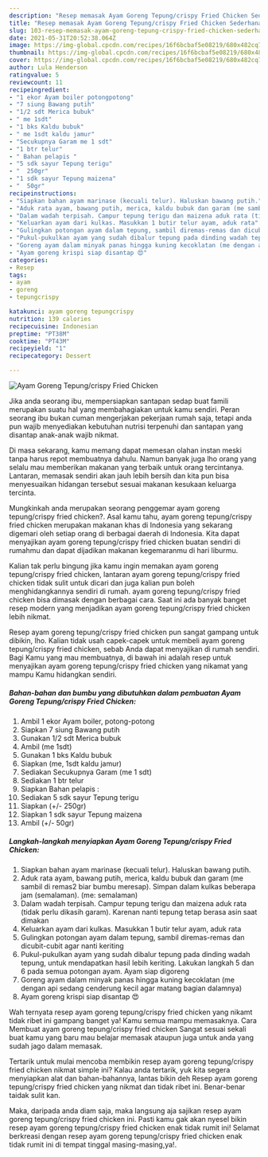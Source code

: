 ```yaml
---
description: "Resep memasak Ayam Goreng Tepung/crispy Fried Chicken Sederhana dan Mudah Dibuat"
title: "Resep memasak Ayam Goreng Tepung/crispy Fried Chicken Sederhana dan Mudah Dibuat"
slug: 103-resep-memasak-ayam-goreng-tepung-crispy-fried-chicken-sederhana-dan-mudah-dibuat
date: 2021-05-31T20:52:38.064Z
image: https://img-global.cpcdn.com/recipes/16f6bcbaf5e08219/680x482cq70/ayam-goreng-tepungcrispy-fried-chicken-foto-resep-utama.jpg
thumbnail: https://img-global.cpcdn.com/recipes/16f6bcbaf5e08219/680x482cq70/ayam-goreng-tepungcrispy-fried-chicken-foto-resep-utama.jpg
cover: https://img-global.cpcdn.com/recipes/16f6bcbaf5e08219/680x482cq70/ayam-goreng-tepungcrispy-fried-chicken-foto-resep-utama.jpg
author: Lula Henderson
ratingvalue: 5
reviewcount: 11
recipeingredient:
- "1 ekor Ayam boiler potongpotong"
- "7 siung Bawang putih"
- "1/2 sdt Merica bubuk"
- " me 1sdt"
- "1 bks Kaldu bubuk"
- " me 1sdt kaldu jamur"
- "Secukupnya Garam me 1 sdt"
- "1 btr telur"
- " Bahan pelapis "
- "5 sdk sayur Tepung terigu"
- "  250gr"
- "1 sdk sayur Tepung maizena"
- "  50gr"
recipeinstructions:
- "Siapkan bahan ayam marinase (kecuali telur). Haluskan bawang putih."
- "Aduk rata ayam, bawang putih, merica, kaldu bubuk dan garam (me sambil di remas2 biar bumbu meresap). Simpan dalam kulkas beberapa jam (semalaman). (me: semalaman)"
- "Dalam wadah terpisah. Campur tepung terigu dan maizena aduk rata (tidak perlu dikasih garam). Karenan nanti tepung tetap berasa asin saat dimakan"
- "Keluarkan ayam dari kulkas. Masukkan 1 butir telur ayam, aduk rata"
- "Gulingkan potongan ayam dalam tepung, sambil diremas-remas dan dicubit-cubit agar nanti keriting"
- "Pukul-pukulkan ayam yang sudah dibalur tepung pada dinding wadah tepung, untuk mendapatkan hasil lebih keriting. Lakukan langkah 5 dan 6 pada semua potongan ayam. Ayam siap digoreng"
- "Goreng ayam dalam minyak panas hingga kuning kecoklatan (me dengan api sedang cenderung kecil agar matang bagian dalamnya)"
- "Ayam goreng krispi siap disantap 😍"
categories:
- Resep
tags:
- ayam
- goreng
- tepungcrispy

katakunci: ayam goreng tepungcrispy 
nutrition: 139 calories
recipecuisine: Indonesian
preptime: "PT38M"
cooktime: "PT43M"
recipeyield: "1"
recipecategory: Dessert

---
```



![Ayam Goreng Tepung/crispy Fried Chicken](https://img-global.cpcdn.com/recipes/16f6bcbaf5e08219/680x482cq70/ayam-goreng-tepungcrispy-fried-chicken-foto-resep-utama.jpg)

Jika anda seorang ibu, mempersiapkan santapan sedap buat famili merupakan suatu hal yang membahagiakan untuk kamu sendiri. Peran seorang ibu bukan cuman mengerjakan pekerjaan rumah saja, tetapi anda pun wajib menyediakan kebutuhan nutrisi terpenuhi dan santapan yang disantap anak-anak wajib nikmat.

Di masa  sekarang, kamu memang dapat memesan olahan instan meski tanpa harus repot membuatnya dahulu. Namun banyak juga lho orang yang selalu mau memberikan makanan yang terbaik untuk orang tercintanya. Lantaran, memasak sendiri akan jauh lebih bersih dan kita pun bisa menyesuaikan hidangan tersebut sesuai makanan kesukaan keluarga tercinta. 



Mungkinkah anda merupakan seorang penggemar ayam goreng tepung/crispy fried chicken?. Asal kamu tahu, ayam goreng tepung/crispy fried chicken merupakan makanan khas di Indonesia yang sekarang digemari oleh setiap orang di berbagai daerah di Indonesia. Kita dapat menyajikan ayam goreng tepung/crispy fried chicken buatan sendiri di rumahmu dan dapat dijadikan makanan kegemaranmu di hari liburmu.

Kalian tak perlu bingung jika kamu ingin memakan ayam goreng tepung/crispy fried chicken, lantaran ayam goreng tepung/crispy fried chicken tidak sulit untuk dicari dan juga kalian pun boleh menghidangkannya sendiri di rumah. ayam goreng tepung/crispy fried chicken bisa dimasak dengan berbagai cara. Saat ini ada banyak banget resep modern yang menjadikan ayam goreng tepung/crispy fried chicken lebih nikmat.

Resep ayam goreng tepung/crispy fried chicken pun sangat gampang untuk dibikin, lho. Kalian tidak usah capek-capek untuk membeli ayam goreng tepung/crispy fried chicken, sebab Anda dapat menyajikan di rumah sendiri. Bagi Kamu yang mau membuatnya, di bawah ini adalah resep untuk menyajikan ayam goreng tepung/crispy fried chicken yang nikamat yang mampu Kamu hidangkan sendiri.

<!--inarticleads1-->

##### Bahan-bahan dan bumbu yang dibutuhkan dalam pembuatan Ayam Goreng Tepung/crispy Fried Chicken:

1. Ambil 1 ekor Ayam boiler, potong-potong
1. Siapkan 7 siung Bawang putih
1. Gunakan 1/2 sdt Merica bubuk
1. Ambil  (me 1sdt)
1. Gunakan 1 bks Kaldu bubuk
1. Siapkan  (me, 1sdt kaldu jamur)
1. Sediakan Secukupnya Garam (me 1 sdt)
1. Sediakan 1 btr telur
1. Siapkan  Bahan pelapis :
1. Sediakan 5 sdk sayur Tepung terigu
1. Siapkan  (+/- 250gr)
1. Siapkan 1 sdk sayur Tepung maizena
1. Ambil  (+/- 50gr)




<!--inarticleads2-->

##### Langkah-langkah menyiapkan Ayam Goreng Tepung/crispy Fried Chicken:

1. Siapkan bahan ayam marinase (kecuali telur). Haluskan bawang putih.
1. Aduk rata ayam, bawang putih, merica, kaldu bubuk dan garam (me sambil di remas2 biar bumbu meresap). Simpan dalam kulkas beberapa jam (semalaman). (me: semalaman)
1. Dalam wadah terpisah. Campur tepung terigu dan maizena aduk rata (tidak perlu dikasih garam). Karenan nanti tepung tetap berasa asin saat dimakan
1. Keluarkan ayam dari kulkas. Masukkan 1 butir telur ayam, aduk rata
1. Gulingkan potongan ayam dalam tepung, sambil diremas-remas dan dicubit-cubit agar nanti keriting
1. Pukul-pukulkan ayam yang sudah dibalur tepung pada dinding wadah tepung, untuk mendapatkan hasil lebih keriting. Lakukan langkah 5 dan 6 pada semua potongan ayam. Ayam siap digoreng
1. Goreng ayam dalam minyak panas hingga kuning kecoklatan (me dengan api sedang cenderung kecil agar matang bagian dalamnya)
1. Ayam goreng krispi siap disantap 😍




Wah ternyata resep ayam goreng tepung/crispy fried chicken yang nikamt tidak ribet ini gampang banget ya! Kamu semua mampu memasaknya. Cara Membuat ayam goreng tepung/crispy fried chicken Sangat sesuai sekali buat kamu yang baru mau belajar memasak ataupun juga untuk anda yang sudah jago dalam memasak.

Tertarik untuk mulai mencoba membikin resep ayam goreng tepung/crispy fried chicken nikmat simple ini? Kalau anda tertarik, yuk kita segera menyiapkan alat dan bahan-bahannya, lantas bikin deh Resep ayam goreng tepung/crispy fried chicken yang nikmat dan tidak ribet ini. Benar-benar taidak sulit kan. 

Maka, daripada anda diam saja, maka langsung aja sajikan resep ayam goreng tepung/crispy fried chicken ini. Pasti kamu gak akan nyesel bikin resep ayam goreng tepung/crispy fried chicken enak tidak rumit ini! Selamat berkreasi dengan resep ayam goreng tepung/crispy fried chicken enak tidak rumit ini di tempat tinggal masing-masing,ya!.

